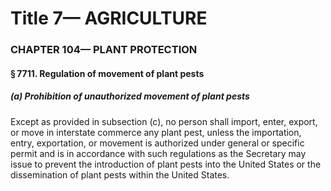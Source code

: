 
# Title 7— AGRICULTURE
### CHAPTER 104— PLANT PROTECTION
#### § 7711. Regulation of movement of plant pests
##### (a) Prohibition of unauthorized movement of plant pests

Except as provided in subsection (c), no person shall import, enter, export, or move in interstate commerce any plant pest, unless the importation, entry, exportation, or movement is authorized under general or specific permit and is in accordance with such regulations as the Secretary may issue to prevent the introduction of plant pests into the United States or the dissemination of plant pests within the United States.
